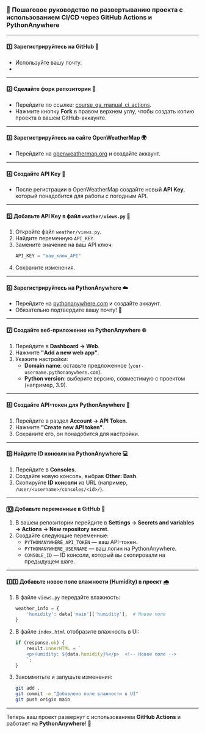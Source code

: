 ### 🌟 Пошаговое руководство по развертыванию проекта с использованием **CI/CD через GitHub Actions и PythonAnywhere**


---

#### 1️⃣ Зарегистрируйтесь на GitHub 🐙  
- Используйте вашу почту.
- 

---

#### 2️⃣ Сделайте форк репозитория 📂  
- Перейдите по ссылке: [course_qa_manual_ci_actions](https://github.com/danilfg/course_qa_manual_ci_actions).  
- Нажмите кнопку **Fork** в правом верхнем углу, чтобы создать копию проекта в вашем GitHub-аккаунте.

---

#### 3️⃣ Зарегистрируйтесь на сайте OpenWeatherMap 🌍  
- Перейдите на [openweathermap.org](https://openweathermap.org/) и создайте аккаунт.

---

#### 4️⃣ Создайте API Key 🔑  
- После регистрации в OpenWeatherMap создайте новый **API Key**, который понадобится для работы с погодным API.

---

#### 5️⃣ Добавьте API Key в файл `weather/views.py` 🔧  
1. Откройте файл `weather/views.py`.  
2. Найдите переменную `API_KEY`.  
3. Замените значение на ваш API ключ:  
   ```python
   API_KEY = "ваш_ключ_API"
   ```
4. Сохраните изменения.

---

#### 6️⃣ Зарегистрируйтесь на PythonAnywhere ☁️  
- Перейдите на [pythonanywhere.com](https://www.pythonanywhere.com/) и создайте аккаунт.  
- Обязательно подтвердите вашу почту! 📧

---

#### 7️⃣ Создайте веб-приложение на PythonAnywhere 🌐  
1. Перейдите в **Dashboard → Web**.  
2. Нажмите **"Add a new web app"**.  
3. Укажите настройки:  
   - **Domain name**: оставьте предложенное (`your-username.pythonanywhere.com`).  
   - **Python version**: выберите версию, совместимую с проектом (например, 3.9).

---

#### 8️⃣ Создайте API-токен для PythonAnywhere 🔐  
1. Перейдите в раздел **Account → API Token**.  
2. Нажмите **"Create new API token"**.  
3. Сохраните его, он понадобится для настройки.  

---

#### 9️⃣ Найдите ID консоли на PythonAnywhere 💻  
1. Перейдите в **Consoles**.  
2. Создайте новую консоль, выбрав **Other: Bash**.  
3. Скопируйте **ID консоли** из URL (например, `/user/<username>/consoles/<id>/`).

---

#### 🔟 Добавьте переменные в GitHub 🔧  
1. В вашем репозитории перейдите в **Settings → Secrets and variables → Actions → New repository secret**.  
2. Создайте следующие переменные:  
   - `PYTHONANYWHERE_API_TOKEN` — ваш API-токен.  
   - `PYTHONANYWHERE_USERNAME` — ваш логин на PythonAnywhere.  
   - `CONSOLE_ID` — ID консоли, который вы скопировали на предыдущем шаге.  

---

#### 1️⃣1️⃣ Добавьте новое поле влажности (Humidity) в проект 🌧️  
1. В файле `views.py` передайте влажность:  
   ```python
   weather_info = {
       'humidity': data['main']['humidity'],  # Новое поле
   }
   ```
2. В файле `index.html` отобразите влажность в UI:  
   ```javascript
   if (response.ok) {
       result.innerHTML = `
       <p>Humidity: ${data.humidity}%</p>  <!-- Новое поле -->
       `;
   }
   ```

3. Закоммитьте и запушьте изменения:  
   ```bash
   git add .
   git commit -m "Добавлено поле влажности в UI"
   git push origin main
   ```

---

Теперь ваш проект развернут с использованием **GitHub Actions** и работает на **PythonAnywhere**! 🚀
